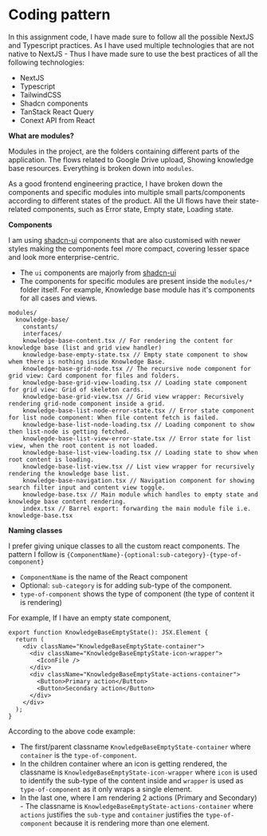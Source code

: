 # Coding pattern

In this assignment code, I have made sure to follow all the possible NextJS and Typescript practices. As I have used multiple technologies that are not native to NextJS - Thus I have made sure to use the best practices of all the following technologies:

- NextJS
- Typescript
- TailwindCSS
- Shadcn components
- TanStack React Query
- Conext API from React

**What are modules?**

Modules in the project, are the folders containing different parts of the application. The flows related to Google Drive upload, Showing knowledge base resources. Everything is broken down into `modules`.

As a good frontend engineering practice, I have broken down the components and specific modules into multiple small parts/components according to different states of the product. All the UI flows have their state-related components, such as Error state, Empty state, Loading state.

**Components**

I am using [shadcn-ui](https://ui.shadcn.com) components that are also customised with newer styles making the components feel more compact, covering lesser space and look more enterprise-centric.

- The `ui` components are majorly from [shadcn-ui](https://ui.shadcn.com)
- The components for specific modules are present inside the `modules/*` folder itself. For example, Knowledge base module has it's components for all cases and views.

```
modules/
  knowledge-base/
    constants/
    interfaces/
    knowledge-base-content.tsx // For rendering the content for knowledge base (list and grid view handler)
    knowledge-base-empty-state.tsx // Empty state component to show whem there is nothing inside Knowledge Base.
    knowledge-base-grid-node.tsx // The recursive node component for grid view: Card component for files and folders.
    knowledge-base-grid-view-loading.tsx // Loading state component for grid view: Grid of skeleton cards.
    knowledge-base-grid-view.tsx // Grid view wrapper: Recursively rendering grid-node component inside a grid.
    knowledge-base-list-node-error-state.tsx // Error state component for list node component: When file content fetch is failed.
    knowledge-base-list-node-loading.tsx // Loading component to show then list-node is getting fetched.
    knowlegde-base-list-view-error-state.tsx // Error state for list view, when the root content is not loaded.
    knowledge-base-list-view-loading.tsx // Loading state to show when root content is loading.
    knowledge-base-list-view.tsx // List view wrapper for recursively rendering the knowledge base list.
    knowledge-base-navigation.tsx // Navigation component for showing search filter input and content view toggle.
    knowledge-base.tsx // Main module which handles to empty state and knowledge base content rendering.
    index.tsx // Barrel export: forwarding the main module file i.e. knowledge-base.tsx
```

**Naming classes**

I prefer giving unique classes to all the custom react components. The pattern I follow is `{ComponentName}-{optional:sub-category}-{type-of-component}`

- `ComponentName` is the name of the React component
- Optional: `sub-category` is for adding sub-type of the component.
- `type-of-component` shows the type of component (the type of content it is rendering)

For example, If I have an empty state component,

```tsx
export function KnowledgeBaseEmptyState(): JSX.Element {
  return (
    <div className="KnowledgeBaseEmptyState-container">
      <div className="KnowledgeBaseEmptyState-icon-wrapper">
        <IconFile />
      </div>
      <div className="KnowledgeBaseEmptyState-actions-container">
        <Button>Primary action</Button>
        <Button>Secondary action</Button>
      </div>
    </div>
  );
}
```

According to the above code example:

- The first/parent classname `KnowledgeBaseEmptyState-container` where `container` is the `type-of-component`.
- In the children container where an icon is getting rendered, the classname is `KnowledgeBaseEmptyState-icon-wrapper` where `icon` is used to identify the sub-type of the content inside and `wrapper` is used as `type-of-component` as it only wraps a single element.
- In the last one, where I am rendering 2 actions (Primary and Secondary) - The classname is `KnowledgeBaseEmptyState-actions-container` where `actions` justifies the `sub-type` and `container` justifies the `type-of-component` because it is rendering more than one element.
